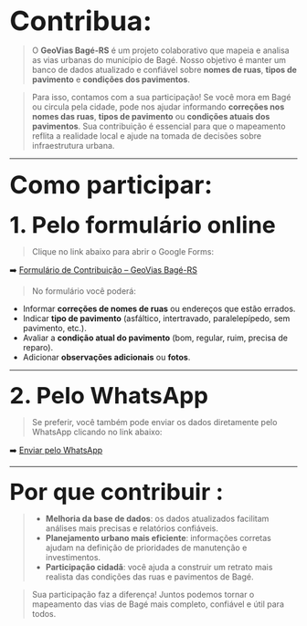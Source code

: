 
<div style="font-size:3rem; font-weight:700; margin-top:1.2rem; margin-bottom:0.5rem;">
Contribua:
</div>

>O **GeoVias Bagé-RS** é um projeto colaborativo que mapeia e analisa as vias urbanas do município de Bagé. Nosso objetivo é manter um banco de dados atualizado e confiável sobre **nomes de ruas**, **tipos de pavimento** e **condições dos pavimentos**.  

>Para isso, contamos com a sua participação! Se você mora em Bagé ou circula pela cidade, pode nos ajudar informando **correções nos nomes das ruas**, **tipos de pavimento** ou **condições atuais dos pavimentos**. Sua contribuição é essencial para que o mapeamento reflita a realidade local e ajude na tomada de decisões sobre infraestrutura urbana.  

---

<div style="font-size:2.7rem; font-weight:700; margin-top:1.2rem; margin-bottom:0.5rem;">
Como participar:
</div>
 

<div style="font-size:2.5rem; font-weight:700; margin-top:1.2rem; margin-bottom:0.5rem;">
1. Pelo formulário online
</div>

>Clique no link abaixo para abrir o Google Forms:  

➡️ [Formulário de Contribuição – GeoVias Bagé-RS](https://forms.gle/F8VpoCfKKo99aEfs6)  

>No formulário você poderá:  

- Informar **correções de nomes de ruas** ou endereços que estão errados.  
- Indicar **tipo de pavimento** (asfáltico, intertravado, paralelepípedo, sem pavimento, etc.).  
- Avaliar a **condição atual do pavimento** (bom, regular, ruim, precisa de reparo).  
- Adicionar **observações adicionais** ou **fotos**.  

---


<div style="font-size:2.5rem; font-weight:700; margin-top:1.2rem; margin-bottom:0.5rem;">
2. Pelo WhatsApp
</div>

>Se preferir, você também pode enviar os dados diretamente pelo WhatsApp clicando no link abaixo:  

➡️ [Enviar pelo WhatsApp](https://wa.me/553999519908?text=Ol%C3%A1!%20Quero%20informar%20dados%20para%20o%20GeoVias.%0A%F0%9F%93%8D%20Rua%20(ou%20trecho):%20___%0A%F0%9F%93%8D%20Nome%20correto%20(se%20estiver%20errado):%20___%0A%F0%9F%9A%97%20Tipo%20de%20pavimento:%20___%0A%F0%9F%9A%A7%20Condi%C3%A7%C3%A3o%20do%20pavimento:%20___%0A%F0%9F%93%8F%20Por%20favor,%20anexe%20a%20localiza%C3%A7%C3%A3o%20do%20trecho%20com%20problema%20no%20WhatsApp%20(%F0%9F%93%8D%20clipe%20%3E%20localiza%C3%A7%C3%A3o).%0A%F0%9F%93%84%20Observa%C3%A7%C3%B5es:%20___)
 

---

<div style="font-size:2.5rem; font-weight:700; margin-top:1.2rem; margin-bottom:0.5rem;">
Por que contribuir :
</div>

>- **Melhoria da base de dados**: os dados atualizados facilitam análises mais precisas e relatórios confiáveis.  
>- **Planejamento urbano mais eficiente**: informações corretas ajudam na definição de prioridades de manutenção e investimentos.  
>- **Participação cidadã**: você ajuda a construir um retrato mais realista das condições das ruas e pavimentos de Bagé.  

>Sua participação faz a diferença! Juntos podemos tornar o mapeamento das vias de Bagé mais completo, confiável e útil para todos.  
